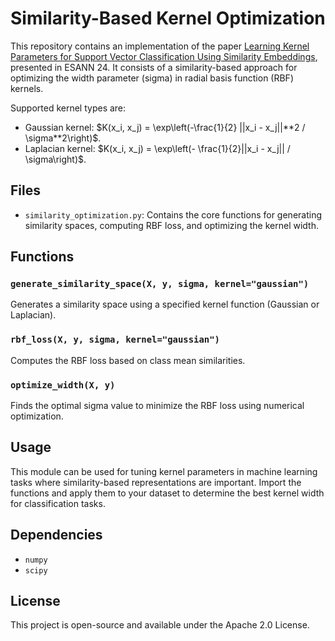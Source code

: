 # Similarity-Based Kernel Optimization

This repository contains an implementation of the paper [Learning Kernel Parameters for Support Vector Classification Using Similarity Embeddings](https://www.esann.org/sites/default/files/proceedings/2024/ES2024-90.pdf), presented in ESANN 24. It consists of a similarity-based approach for optimizing the width parameter (sigma) in radial basis function (RBF) kernels.

Supported kernel types are:
- Gaussian kernel: $K(x_i, x_j) = \exp\left(-\frac{1}{2} ||x_i - x_j||**2 / \sigma**2\right)$.
- Laplacian kernel: $K(x_i, x_j) = \exp\left(- \frac{1}{2}||x_i - x_j|| / \sigma\right)$.

## Files

- `similarity_optimization.py`: Contains the core functions for generating similarity spaces, computing RBF loss, and optimizing the kernel width.

## Functions

### `generate_similarity_space(X, y, sigma, kernel="gaussian")`

Generates a similarity space using a specified kernel function (Gaussian or Laplacian).

### `rbf_loss(X, y, sigma, kernel="gaussian")`

Computes the RBF loss based on class mean similarities.

### `optimize_width(X, y)`

Finds the optimal sigma value to minimize the RBF loss using numerical optimization.

## Usage

This module can be used for tuning kernel parameters in machine learning tasks where similarity-based representations are important. Import the functions and apply them to your dataset to determine the best kernel width for classification tasks.

## Dependencies

- `numpy`
- `scipy`

## License

This project is open-source and available under the Apache 2.0 License.

